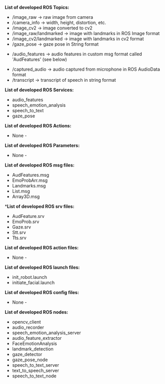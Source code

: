 **List of developed ROS Topics:**
<!-- **** Image Processing **** -->
- /image_raw -> raw image from camera
- /camera_info -> width, height, distortion, etc.
- /image_cv2 -> image converted to cv2
- /image_raw/landmarked -> image with landmarks in ROS Image format
- /image_cv2/landmarked -> image with landmarks in cv2 format
- /gaze_pose -> gaze pose in String format
  
<!-- **** Audio Processing **** -->
- /audio_features -> audio features in custom msg format called 'AudFeatures' (see below)
<!-- - /speech_emotion_analysis -> emotion probabilities in custom msg format called 'EmoProbArr' -->
- /captured_audio -> audio captured from microphone in ROS AudioData format
- /transcript -> transcript of speech in string format


**List of developed ROS Services:**
- audio_features
- speech_emotion_analysis
- speech_to_text
- gaze_pose
<!-- - text_to_speech -->

**List of developed ROS Actions:**
- None -

**List of developed ROS Parameters:**
- None -

**List of developed ROS msg files:**
- AudFeatures.msg
- EmoProbArr.msg
- Landmarks.msg
- List.msg
- Array3D.msg


***List of developed ROS srv files:**
- AudFeature.srv
- EmoProb.srv
- Gaze.srv
- Stt.srv
- Tts.srv

**List of developed ROS action files:**
- None -

**List of developed ROS launch files:**
- init_robot.launch
- initiate_facial.launch
<!-- - gaze_pose.launch
- speech_emotion_analysis.launch
- speech_to_text.launch
- text_to_speech.launch -->

**List of developed ROS config files:**
- None -

**List of developed ROS nodes:**
- opencv_client
- audio_recorder
- speech_emotion_analysis_server
- audio_feature_extractor
- FaceEmotionAnalysis
- landmark_detection
- gaze_detector
- gaze_pose_node
- speech_to_text_server
- text_to_speech_server
- speech_to_text_node